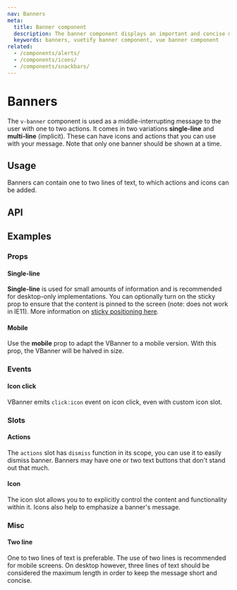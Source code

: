 ```yaml
---
nav: Banners
meta:
  title: Banner component
  description: The banner component displays an important and concise message for a user to address. It can also indicate actions that the user can take.
  keywords: banners, vuetify banner component, vue banner component
related:
  - /components/alerts/
  - /components/icons/
  - /components/snackbars/
---
```


# Banners

The `v-banner` component is used as a middle-interrupting message to the user with one to two actions. It comes in two variations **single-line** and **multi-line** (implicit). These can have icons and actions that you can use with your message. Note that only one banner should be shown at a time.

<entry-ad />

## Usage

Banners can contain one to two lines of text, to which actions and icons can be added.

<usage name="v-banner" />

## API

<api-inline />

## Examples

### Props

#### Single-line

**Single-line** is used for small amounts of information and is recommended for desktop-only implementations. You can optionally turn on the sticky prop to ensure that the content is pinned to the screen (note: does not work in IE11). More information on [sticky positioning here](https://developer.mozilla.org/en-US/docs/Web/CSS/position).

<example file="v-banner/prop-single-line" />

#### Mobile

Use the **mobile** prop to adapt the VBanner to a mobile version. With this prop, the VBanner will be halved in size.

### Events

#### Icon click

VBanner emits `click:icon` event on icon click, even with custom icon slot.

<example file="v-banner/event-icon-click" />

### Slots

#### Actions

The `actions` slot has `dismiss` function in its scope, you can use it to easily dismiss banner. Banners may have one or two text buttons that don't stand out that much.

<example file="v-banner/slot-actions" />

#### Icon

The icon slot allows you to to explicitly control the content and functionality within it. Icons also help to emphasize a banner's message.

<example file="v-banner/slot-icon" />

### Misc

#### Two line

One to two lines of text is preferable. The use of two lines is recommended for mobile screens. On desktop however, three lines of text should be considered the maximum length in order to keep the message short and concise.

<example file="v-banner/misc-two-line" />

<backmatter />
